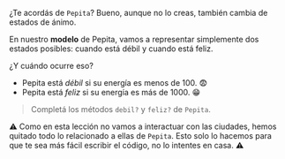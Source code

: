 ¿Te acordás de `Pepita`? Bueno, aunque no lo creas, también cambia de estados de ánimo.

En nuestro **modelo** de Pepita, vamos a representar simplemente dos estados posibles: cuando está débil y cuando está feliz. 

¿Y cuándo ocurre eso? 

* Pepita está _débil_ si su energía es menos de 100. :fearful:
* Pepita está _feliz_ si su energía es más de 1000. :grin:

> Completá los métodos `debil?` y `feliz?` de `Pepita`. 

:warning: Como en esta lección no vamos a interactuar con las ciudades, hemos quitado todo lo relacionado a ellas de `Pepita`. Esto solo lo hacemos para que te sea más fácil escribir el código, no lo intentes en casa. :warning:
